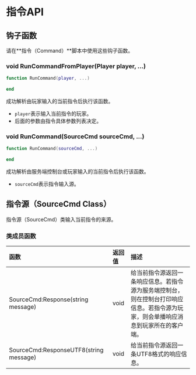 # 指令API

## 钩子函数

请在**指令（Command）**脚本中使用这些钩子函数。

### void RunCommandFromPlayer\(Player player, ...\)

```lua
function RunCommand(player, ...)
    
end
```

成功解析由玩家输入的当前指令后执行该函数。

* `player`表示输入当前指令的玩家。
* 后面的参数由指令具体参数列表决定。

### void RunCommand\(SourceCmd sourceCmd, ...\)

```lua
function RunCommand(sourceCmd, ...)
    
end
```

成功解析由服务端控制台或玩家输入的当前指令后执行该函数。

* `sourceCmd`表示指令输入源。

## 指令源（SourceCmd Class）

指令源（SourceCmd）类输入当前指令的来源。

### 类成员函数

| 函数 | 返回值 | 描述 |
| :--- | :--- | :--- |
| SourceCmd:Response\(string message\) | void | 给当前指令源返回一条响应信息。若指令源为服务端控制台，则在控制台打印响应信息。若指令源为玩家，则会单播响应消息到玩家所在的客户端。 |
| SourceCmd:ResponseUTF8\(string message\) | void | 给当前指令源返回一条UTF8格式的响应信息。 |




